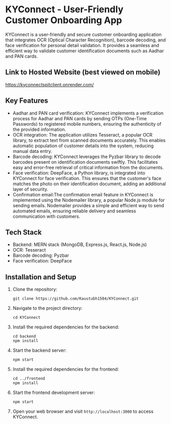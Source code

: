 # KYConnect - User-Friendly Customer Onboarding App
KYConnect is a user-friendly and secure customer onboarding application that integrates OCR (Optical Character Recognition), barcode decoding, and face verification for personal detail validation. It provides a seamless and efficient way to validate customer identification documents such as Aadhar and PAN cards.
## Link to Hosted Website (best viewed on mobile)
https://kyconnectspitclient.onrender.com/

## Key Features

- Aadhar and PAN card verification: KYConnect implements a verification process for Aadhar and PAN cards by sending OTPs (One-Time Passwords) to registered mobile numbers, ensuring the authenticity of the provided information.
- OCR integration: The application utilizes Tesseract, a popular OCR library, to extract text from scanned documents accurately. This enables automatic population of customer details into the system, reducing manual data entry.
- Barcode decoding: KYConnect leverages the Pyzbar library to decode barcodes present on identification documents swiftly. This facilitates easy and error-free retrieval of critical information from the documents.
- Face verification: DeepFace, a Python library, is integrated into KYConnect for face verification. This ensures that the customer's face matches the photo on their identification document, adding an additional layer of security.
- Confirmation email:The confirmation email feature in KYConnect is implemented using the Nodemailer library, a popular Node.js module for sending emails. Nodemailer provides a simple and efficient way to send automated emails, ensuring reliable delivery and seamless communication with customers.
## Tech Stack

- Backend: MERN stack (MongoDB, Express.js, React.js, Node.js)
- OCR: Tesseract
- Barcode decoding: Pyzbar
- Face verification: DeepFace

## Installation and Setup

1. Clone the repository:

   ```
   git clone https://github.com/Kaustubh1504/KYConnect.git
   ```

2. Navigate to the project directory:

   ```
   cd KYConnect
   ```

3. Install the required dependencies for the backend:

   ```
   cd backend
   npm install
   ```

4. Start the backend server:

   ```
   npm start
   ```

5. Install the required dependencies for the frontend:

   ```
   cd ../frontend
   npm install
   ```

6. Start the frontend development server:

   ```
   npm start
   ```

7. Open your web browser and visit `http://localhost:3000` to access KYConnect.
